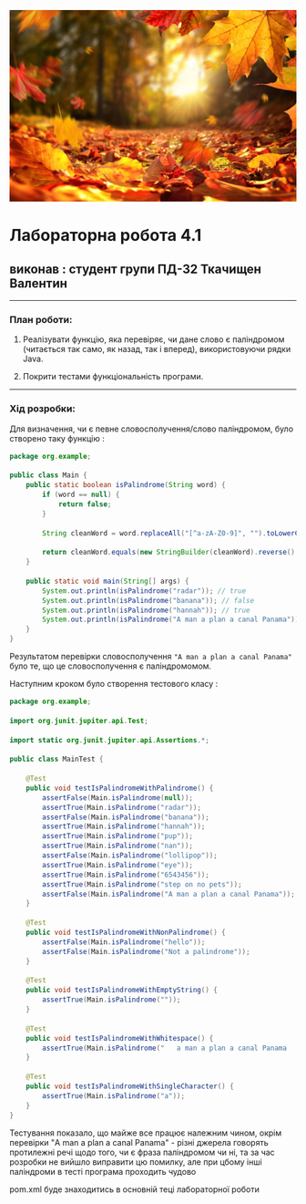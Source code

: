
![Autumn Leaves](./autumn.jpg)

# Лабораторна робота 4.1
## виконав : студент групи ПД-32 Ткачищен Валентин
***
### План роботи:

1. Реалізувати функцію, яка перевіряє, чи дане слово є паліндромом (читається так само, як назад, так і вперед), використовуючи рядки Java.

2. Покрити тестами функціональність програми.

***
### Хід розробки:

Для визначення, чи є певне словосполучення/слово паліндромом, було створено таку функцію :

```java
package org.example;

public class Main {
    public static boolean isPalindrome(String word) {
        if (word == null) {
            return false;
        }

        String cleanWord = word.replaceAll("[^a-zA-Z0-9]", "").toLowerCase();

        return cleanWord.equals(new StringBuilder(cleanWord).reverse().toString());
    }

    public static void main(String[] args) {
        System.out.println(isPalindrome("radar")); // true
        System.out.println(isPalindrome("banana")); // false
        System.out.println(isPalindrome("hannah")); // true
        System.out.println(isPalindrome("A man a plan a canal Panama")); // false
    }
}
```
Результатом перевірки словосполучення `"A man a plan a canal Panama"` було те, що це словосполучення є паліндромомом.


Наступним кроком було створення тестового класу :
```java
package org.example;

import org.junit.jupiter.api.Test;

import static org.junit.jupiter.api.Assertions.*;

public class MainTest {

    @Test
    public void testIsPalindromeWithPalindrome() {
        assertFalse(Main.isPalindrome(null));
        assertTrue(Main.isPalindrome("radar"));
        assertFalse(Main.isPalindrome("banana"));
        assertTrue(Main.isPalindrome("hannah"));
        assertTrue(Main.isPalindrome("pup"));
        assertTrue(Main.isPalindrome("nan"));
        assertFalse(Main.isPalindrome("lollipop"));
        assertTrue(Main.isPalindrome("eye"));
        assertTrue(Main.isPalindrome("6543456"));
        assertTrue(Main.isPalindrome("step on no pets"));
        assertFalse(Main.isPalindrome("A man a plan a canal Panama"));
    }

    @Test
    public void testIsPalindromeWithNonPalindrome() {
        assertFalse(Main.isPalindrome("hello"));
        assertFalse(Main.isPalindrome("Not a palindrome"));
    }

    @Test
    public void testIsPalindromeWithEmptyString() {
        assertTrue(Main.isPalindrome(""));
    }

    @Test
    public void testIsPalindromeWithWhitespace() {
        assertTrue(Main.isPalindrome("   a man a plan a canal Panama   "));
    }

    @Test
    public void testIsPalindromeWithSingleCharacter() {
        assertTrue(Main.isPalindrome("a"));
    }
}
```

Тестування показало, що майже все працює належним чином, окрім перевірки "A man a plan a canal Panama" - різні джерела говорять протилежні речі щодо того, чи є фраза паліндромом чи ні, та за час розробки не вийшло виправити цю помилку, але при цбому інші паліндроми в тесті програма проходить чудово 

pom.xml буде знаходитись в основній теці лабораторної роботи
